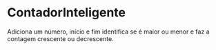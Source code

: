 # ContadorInteligente
Adiciona um número, início e fim identifica se é maior ou menor e faz a contagem crescente ou decrescente.
